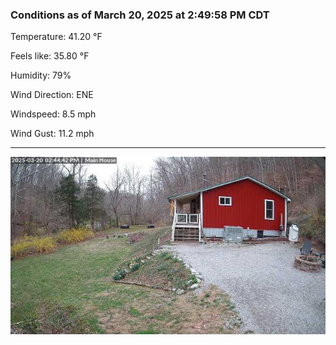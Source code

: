 ### Conditions as of March 20, 2025 at 2:49:58 PM CDT 

Temperature: 41.20 &deg;F

Feels like: 35.80 &deg;F

Humidity: 79%

Wind Direction: ENE

Windspeed: 8.5 mph

Wind Gust: 11.2 mph

---

<img src="./images/latest.jpeg"/>

